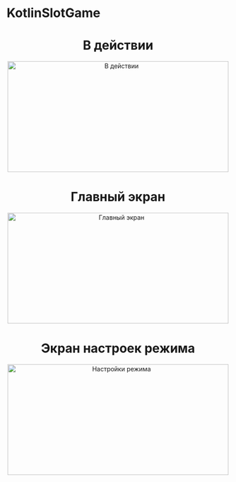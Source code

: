 # KotlinSlotGame
<div align="center">
<h1 align="center"><span class="tag">В действии</span></h1>
<image alt="В действии"
	title="В действии" width="500" height="250" src="/app/src/main/res/drawable/SVID.gif">
<h1 align="center"><span class="tag">Главный экран</span></h1>
<image alt="Главный экран"
	title="Главный экран" width="500" height="250" src="/app/src/main/res/drawable/Screenshot.jpg">
<h1 align="center"><span class="tag">Экран настроек режима</span></h1>
<image alt="Настройки режима"
	title="Настройки режима" width="500" height="250" src="/app/src/main/res/drawable/Screenshot_2.jpg">

	
	
